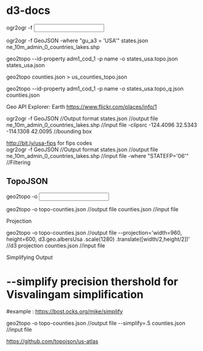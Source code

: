 # d3-docs


ogr2ogr -f <format> <output> <input>

ogr2ogr -f GeoJSON -where "gu_a3 = 'USA'" states.json ne_10m_admin_0_countries_lakes.shp

geo2topo --id-property adm1_cod_1 -p name -o states_usa.topo.json states_usa.json

geo2topo counties.json > us_counties_topo.json


geo2topo --id-property adm1_cod_1 -p name -o states_usa.topo_q.json counties.json


Geo API Explorer: Earth
https://www.flickr.com/places/info/1

ogr2ogr 
	-f GeoJSON //Output format
	states.json //output file
	ne_10m_admin_0_countries_lakes.shp //input file
	-clipsrc -124.4096 32.5343 -114.1308 42.0095 //bounding box
	
http://bit.ly/usa-fips for fips codes	
ogr2ogr 
	-f GeoJSON //Output format
	states.json //output file
	ne_10m_admin_0_countries_lakes.shp //input file
	-where "STATEFP='06'" //Filtering
	
TopoJSON
--------	

geo2topo -o <output file> <input file>

geo2topo
	-o topo-counties.json //output file
	counties.json //input file

Projection

geo2topo
	-o topo-counties.json //output file
	--projection='width=960, height=600, d3.geo.albersUsa
	.scale(1280)
	.translate([width/2,height/2])' //d3 projection
	counties.json //input file
	
Simplifying Output

# --simplify precision thershold for Visvalingam simplification
#example : https://bost.ocks.org/mike/simplify

geo2topo
	-o topo-counties.json //output file
	--simplify=.5
	counties.json //input file
	
	
https://github.com/topojson/us-atlas
